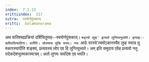 ```yaml
---
index:  7.1.23
vrittiindex:  317
sutra:  स्वमोर्नपुंसकात्
vritti:  balamanorama 
---
```


अथ वारिशब्दप्रक्रियां दर्शियितुमाह--स्वमोर्नपुंसकात्। `षड्भ्यो लुक्' इत्यतो लुगित्यनुवर्तते। इत्याह--क्लीवादित्यादिना। वारीति। सोरमश्च लुकि रूपम्। नच `आदेः परस्ये'त्यमोऽकारस्यैव लुक् स्यान्न तु मकारस्यापीति शङ्क्यं, प्रत्ययस्य लोप एव हि लुगित्युच्यते। अम् इति समुदाय एवेह प्रत्ययो नतु तदेकदेशभूतमकारमात्रम्। अतो लुगमः सर्वादेश एव भवति। 

